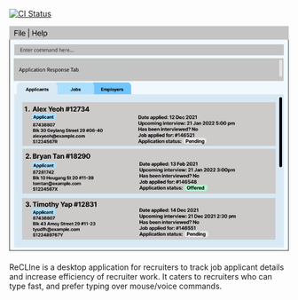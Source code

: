 [![CI Status](https://github.com/se-edu/addressbook-level3/workflows/Java%20CI/badge.svg)](https://github.com/se-edu/addressbook-level3/actions)

![Ui](docs/images/Ui.png)


ReCLIne is a desktop application for recruiters to track job applicant details and increase efficiency of recruiter work. It caters to recruiters who can type fast, and prefer typing over mouse/voice commands.


